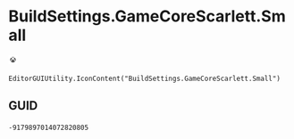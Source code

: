 # BuildSettings.GameCoreScarlett.Small
![](/img/BuildSettings.GameCoreScarlett.Small.png)

``` CSharp
EditorGUIUtility.IconContent("BuildSettings.GameCoreScarlett.Small")
```
## GUID
```
-9179897014072820805
```

